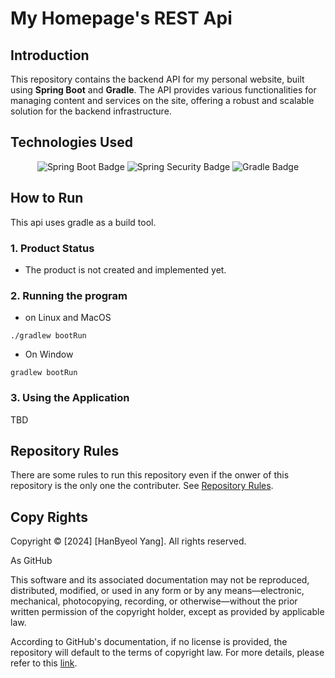 # My Homepage's REST Api

## Introduction
This repository contains the backend API for my personal website, built using **Spring Boot** and **Gradle**. 
The API provides various functionalities for managing content and services on the site, offering a robust and scalable solution for the backend infrastructure.

## Technologies Used

<div align="center">
  
  ![Spring Boot Badge](https://img.shields.io/badge/Spring%20Boot-3.3.5-lightgreen?style=for-the-badge&logo=springboot&logoColor=lightgreen)
  ![Spring Security Badge](https://img.shields.io/badge/Spring%20Security-3.3.5-lightgreen?style=for-the-badge&logo=springsecurity&logoColor=lightgreen)
  ![Gradle Badge](https://img.shields.io/badge/Gradle-8.10.2-blue?style=for-the-badge&logo=gradle&logoColor=blue)
  
</div>

## How to Run

This api uses gradle as a build tool.

### 1. Product Status
- The product is not created and implemented yet.

### 2. Running the program
- on Linux and MacOS
```
./gradlew bootRun
```
- On Window
```
gradlew bootRun
```

### 3. Using the Application
TBD

## Repository Rules

There are some rules to run this repository even if the onwer of this repository is the only one the contributer. See [Repository Rules]().


## Copy Rights

Copyright © [2024] [HanByeol Yang]. All rights reserved.

As GitHub 

This software and its associated documentation may not be reproduced, distributed, modified, or used in any form or by any means—electronic, mechanical, photocopying, recording, or otherwise—without the prior written permission of the copyright holder, except as provided by applicable law.

According to GitHub's documentation, if no license is provided, the repository will default to the terms of copyright law. For more details, please refer to this [link](https://docs.github.com/en/repositories/managing-your-repositorys-settings-and-features/customizing-your-repository/licensing-a-repository#choosing-the-right-license).

